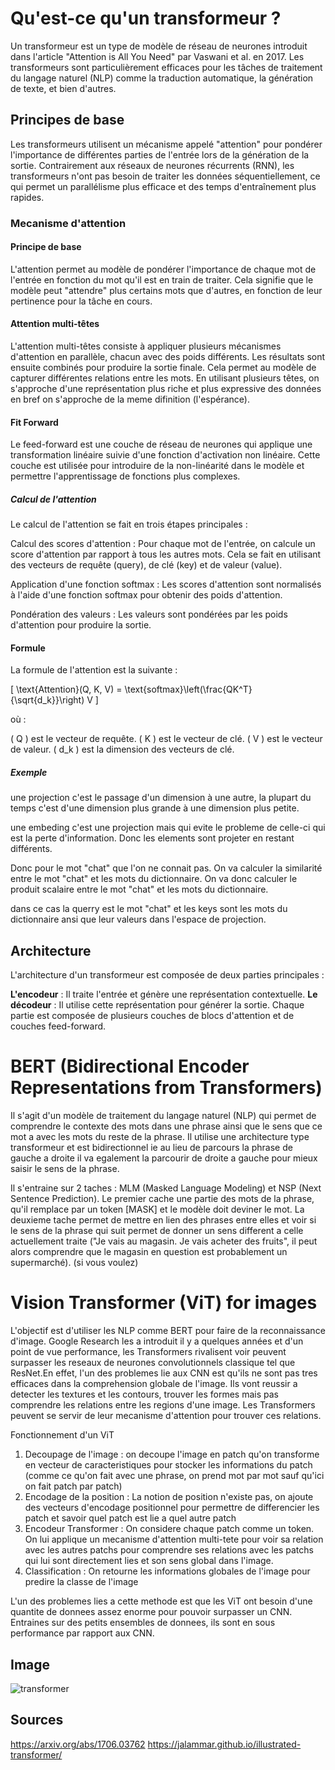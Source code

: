 # Qu'est-ce qu'un transformeur ?

Un transformeur est un type de modèle de réseau de neurones introduit dans l'article "Attention is All You Need" par Vaswani et al. en 2017. Les transformeurs sont particulièrement efficaces pour les tâches de traitement du langage naturel (NLP) comme la traduction automatique, la génération de texte, et bien d'autres.

## Principes de base

Les transformeurs utilisent un mécanisme appelé "attention" pour pondérer l'importance de différentes parties de l'entrée lors de la génération de la sortie. Contrairement aux réseaux de neurones récurrents (RNN), les transformeurs n'ont pas besoin de traiter les données séquentiellement, ce qui permet un parallélisme plus efficace et des temps d'entraînement plus rapides.

### Mecanisme d'attention

#### Principe de base

L'attention permet au modèle de pondérer l'importance de chaque mot de l'entrée en fonction du mot qu'il est en train de traiter. Cela signifie que le modèle peut "attendre" plus certains mots que d'autres, en fonction de leur pertinence pour la tâche en cours.

#### Attention multi-têtes

L'attention multi-têtes consiste à appliquer plusieurs mécanismes d'attention en parallèle, chacun avec des poids différents. Les résultats sont ensuite combinés pour produire la sortie finale. Cela permet au modèle de capturer différentes relations entre les mots. En utilisant plusieurs têtes, on s'approche d'une représentation plus riche et plus expressive des données en bref on s'approche de la meme difinition (l'espérance).

#### Fit Forward

Le feed-forward est une couche de réseau de neurones qui applique une transformation linéaire suivie d'une fonction d'activation non linéaire. Cette couche est utilisée pour introduire de la non-linéarité dans le modèle et permettre l'apprentissage de fonctions plus complexes.

##### Calcul de l'attention

Le calcul de l'attention se fait en trois étapes principales :

Calcul des scores d'attention : Pour chaque mot de l'entrée, on calcule un score d'attention par rapport à tous les autres mots. Cela se fait en utilisant des vecteurs de requête (query), de clé (key) et de valeur (value).

Application d'une fonction softmax : Les scores d'attention sont normalisés à l'aide d'une fonction softmax pour obtenir des poids d'attention.

Pondération des valeurs : Les valeurs sont pondérées par les poids d'attention pour produire la sortie.

#### Formule

La formule de l'attention est la suivante :

[ \text{Attention}(Q, K, V) = \text{softmax}\left(\frac{QK^T}{\sqrt{d_k}}\right) V ]

où :

( Q ) est le vecteur de requête.
( K ) est le vecteur de clé.
( V ) est le vecteur de valeur.
( d_k ) est la dimension des vecteurs de clé.

##### Exemple

une projection c'est le passage d'un dimension à une autre, la plupart du temps c'est d'une dimension plus grande à une dimension plus petite.

une embeding c'est une projection mais qui evite le probleme de celle-ci qui est la perte d'information.
Donc les elements sont projeter en restant différents.

Donc pour le mot "chat" que l'on ne connait pas. On va calculer la similarité entre le mot "chat" et les mots du dictionnaire. On va donc calculer le produit scalaire entre le mot "chat" et les mots du dictionnaire.

dans ce cas la querry est le mot "chat" et les keys sont les mots du dictionnaire ansi que leur valeurs dans l'espace de projection.

## Architecture

L'architecture d'un transformeur est composée de deux parties principales :

**L'encodeur** : Il traite l'entrée et génère une représentation contextuelle.
**Le décodeur** : Il utilise cette représentation pour générer la sortie.
Chaque partie est composée de plusieurs couches de blocs d'attention et de couches feed-forward.

# BERT (Bidirectional Encoder Representations from Transformers)

Il s'agit d'un modèle de traitement du langage naturel (NLP) qui permet de comprendre le contexte des mots dans une phrase ainsi que le sens que ce mot a avec les mots du reste de la phrase. Il utilise une architecture type transformeur et est bidirectionnel ie au lieu de parcours la phrase de gauche a droite il va egalement la parcourir de droite a gauche pour mieux saisir le sens de la phrase. 

Il s'entraine sur 2 taches : MLM (Masked Language Modeling) et NSP (Next Sentence Prediction). Le premier cache une partie des mots de la phrase, qu'il remplace par un token [MASK] et le modèle doit deviner le mot. La deuxieme tache permet de mettre en lien des phrases entre elles et voir si le sens de la phrase qui suit permet de donner un sens different a celle actuellement traite ("Je vais au magasin. Je vais acheter des fruits", il peut alors comprendre que le magasin en question est probablement un supermarché). (si vous voulez)

# Vision Transformer (ViT) for images

L'objectif est d'utiliser les NLP comme BERT pour faire de la reconnaissance d'image. Google Research les a introduit il y a quelques années et d'un point de vue performance, les Transformers rivalisent voir peuvent surpasser les reseaux de neurones convolutionnels classique tel que ResNet.En effet, l'un des problemes lie aux CNN est qu'ils ne sont pas tres efficaces dans la comprehension globale de l'image. Ils vont reussir a detecter les textures et les contours, trouver les formes mais pas comprendre les relations entre les regions d'une image. Les Transformers peuvent se servir de leur mecanisme d'attention pour trouver ces relations. 

Fonctionnement d'un ViT
1. Decoupage de l'image : on decoupe l'image en patch qu'on transforme en vecteur de caracteristiques pour stocker les informations du patch (comme ce qu'on fait avec une phrase, on prend mot par mot sauf qu'ici on fait patch par patch)
2. Encodage de la position : La notion de position n'existe pas, on ajoute des vecteurs d'encodage positionnel pour permettre de differencier les patch et savoir quel patch est lie a quel autre patch
3. Encodeur Transformer : On considere chaque patch comme un token. On lui applique un mecanisme d'attention multi-tete pour voir sa relation avec les autres patchs pour comprendre ses relations avec les patchs qui lui sont directement lies et son sens global dans l'image.
4. Classification : On retourne les informations globales de l'image pour predire la classe de l'image


L'un des problemes lies a cette methode est que les ViT ont besoin d'une quantite de donnees assez enorme pour pouvoir surpasser un CNN. Entraines sur des petits ensembles de donnees, ils sont en sous performance par rapport aux CNN.

## Image

![transformer](https://jalammar.github.io/images/t/transformer_resideual_layer_norm_3.png)

## Sources

https://arxiv.org/abs/1706.03762
https://jalammar.github.io/illustrated-transformer/
